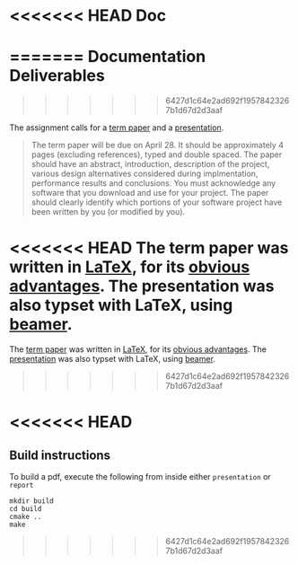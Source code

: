 <<<<<<< HEAD
Doc
===
=======
Documentation Deliverables
==========================
>>>>>>> 6427d1c64e2ad692f19578423267b1d67d2d3aaf

The assignment calls for a [term paper] and a [presentation].

> The term paper will be due on April 28. It should be approximately 4 pages
> (excluding references), typed and double spaced. The paper should have an
> abstract, introduction, description of the project, various design
> alternatives considered during implmentation, performance results and
> conclusions. You must acknowledge any software that you download and use for
> your project. The paper should clearly identify which portions of your
> software project have been written by you (or modified by you).

<<<<<<< HEAD
The term paper was written in [LaTeX], for its [obvious advantages]. The
presentation was also typset with LaTeX, using [beamer].
=======
The [term paper] was written in [LaTeX], for its [obvious advantages]. The
[presentation] was also typset with LaTeX, using [beamer].
>>>>>>> 6427d1c64e2ad692f19578423267b1d67d2d3aaf

  [term paper]: report/report.pdf
  [presentation]: presentation/presentation.pdf
  [beamer]: https://bitbucket.org/rivanvx/beamer/wiki/Home
  [LaTeX]: https://www.latex-project.org/
  [obvious advantages]: http://nitens.org/taraborelli/latex
<<<<<<< HEAD
=======
  
Build instructions
------------------

To build a pdf, execute the following from inside either `presentation` or `report`

    mkdir build
    cd build
    cmake ..
    make
>>>>>>> 6427d1c64e2ad692f19578423267b1d67d2d3aaf
